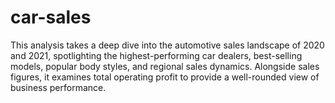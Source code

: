 # car-sales
This analysis takes a deep dive into the automotive sales landscape of 2020 and 2021, spotlighting the highest-performing car dealers, best-selling models, popular body styles, and regional sales dynamics. Alongside sales figures, it examines total operating profit to provide a well-rounded view of business performance.
